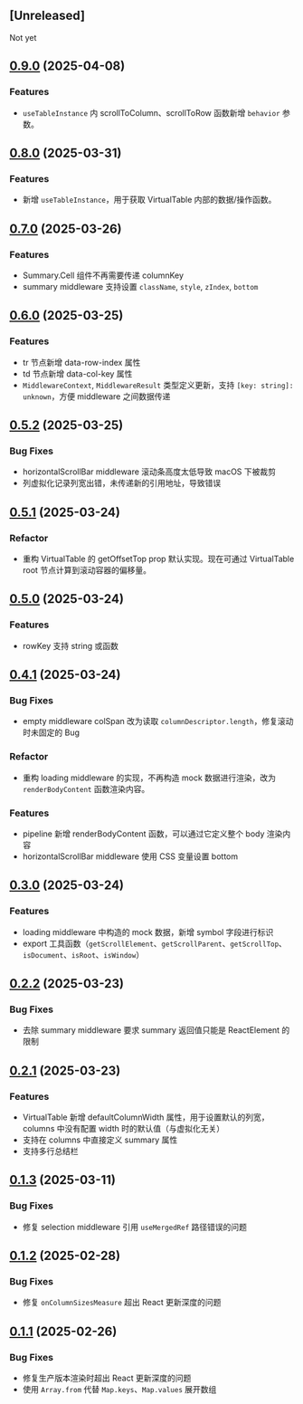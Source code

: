 ## [Unreleased]

Not yet

## [0.9.0](https://github.com/Y-Hui/virtualize/compare/v0.8.0...v0.9.0) (2025-04-08)
### Features
- `useTableInstance` 内 scrollToColumn、scrollToRow 函数新增 `behavior` 参数。

## [0.8.0](https://github.com/Y-Hui/virtualize/compare/v0.7.0...v0.8.0) (2025-03-31)
### Features
- 新增 `useTableInstance`，用于获取 VirtualTable 内部的数据/操作函数。

## [0.7.0](https://github.com/Y-Hui/virtualize/compare/v0.6.0...v0.7.0) (2025-03-26)
### Features
- Summary.Cell 组件不再需要传递 columnKey
- summary middleware 支持设置 `className`, `style`, `zIndex`, `bottom`

## [0.6.0](https://github.com/Y-Hui/virtualize/compare/v0.5.2...v0.6.0) (2025-03-25)
### Features
- tr 节点新增 data-row-index 属性
- td 节点新增 data-col-key 属性
- `MiddlewareContext`, `MiddlewareResult` 类型定义更新，支持 `[key: string]: unknown`，方便 middleware 之间数据传递

## [0.5.2](https://github.com/Y-Hui/virtualize/compare/v0.5.1...v0.5.2) (2025-03-25)
### Bug Fixes
- horizontalScrollBar middleware 滚动条高度太低导致 macOS 下被裁剪
- 列虚拟化记录列宽出错，未传递新的引用地址，导致错误

## [0.5.1](https://github.com/Y-Hui/virtualize/compare/v0.5.0...v0.5.1) (2025-03-24)
### Refactor
- 重构 VirtualTable 的 getOffsetTop prop 默认实现。现在可通过 VirtualTable root 节点计算到滚动容器的偏移量。

## [0.5.0](https://github.com/Y-Hui/virtualize/compare/v0.4.1...v0.5.0) (2025-03-24)
### Features
- rowKey 支持 string 或函数

## [0.4.1](https://github.com/Y-Hui/virtualize/compare/v0.3.0...v0.4.1) (2025-03-24)
### Bug Fixes
- empty middleware colSpan 改为读取 `columnDescriptor.length`，修复滚动时未固定的 Bug

### Refactor
- 重构 loading middleware 的实现，不再构造 mock 数据进行渲染，改为 `renderBodyContent` 函数渲染内容。

### Features
- pipeline 新增 renderBodyContent 函数，可以通过它定义整个 body 渲染内容
- horizontalScrollBar middleware 使用 CSS 变量设置 bottom

## [0.3.0](https://github.com/Y-Hui/virtualize/compare/v0.2.2...v0.3.0) (2025-03-24)
### Features
- loading middleware 中构造的 mock 数据，新增 symbol 字段进行标识
- export 工具函数（`getScrollElement`、`getScrollParent`、`getScrollTop`、`isDocument`、`isRoot`、`isWindow`）

## [0.2.2](https://github.com/Y-Hui/virtualize/compare/v0.2.1...v0.2.2) (2025-03-23)
### Bug Fixes
- 去除 summary middleware 要求 summary 返回值只能是 ReactElement 的限制

## [0.2.1](https://github.com/Y-Hui/virtualize/compare/v0.1.3...v0.2.1) (2025-03-23)
### Features
- VirtualTable 新增 defaultColumnWidth 属性，用于设置默认的列宽，columns 中没有配置 width 时的默认值（与虚拟化无关）
- 支持在 columns 中直接定义 summary 属性
- 支持多行总结栏

## [0.1.3](https://github.com/Y-Hui/virtualize/compare/v0.1.2...v0.1.3) (2025-03-11)
### Bug Fixes
- 修复 selection middleware 引用 `useMergedRef` 路径错误的问题

## [0.1.2](https://github.com/Y-Hui/virtualize/compare/v0.1.1...v0.1.2) (2025-02-28)
### Bug Fixes
- 修复 `onColumnSizesMeasure` 超出 React 更新深度的问题

## [0.1.1](https://github.com/Y-Hui/virtualize/compare/v0.1.0...v0.1.1) (2025-02-26)
### Bug Fixes
- 修复生产版本渲染时超出 React 更新深度的问题
- 使用 `Array.from` 代替 `Map.keys`、`Map.values` 展开数组
